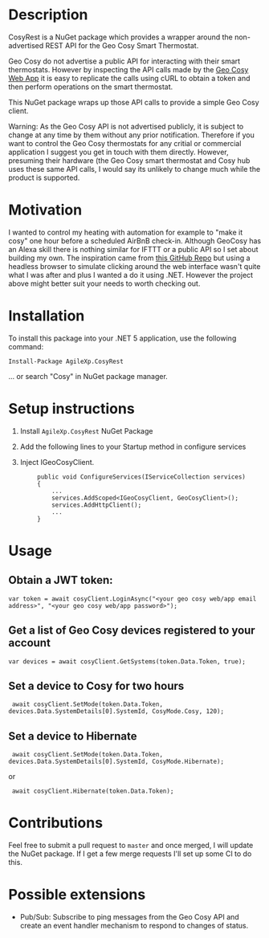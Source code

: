 # Description

CosyRest is a NuGet package which provides a wrapper around the non-advertised REST API for the Geo Cosy Smart Thermostat.

Geo Cosy do not advertise a public API for interacting with their smart thermostats. However by inspecting the API calls made by the [Geo Cosy Web App](https://cosy.geotogether.com/) it is easy to replicate the calls using cURL to obtain a token and then perform operations on the smart thermostat.

This NuGet package wraps up those API calls to provide a simple Geo Cosy client.

Warning: As the Geo Cosy API is not advertised publicly, it is subject to change at any time by them without any prior notification. Therefore if you want to control the Geo Cosy thermostats for any critial or commercial application I suggest you get in touch with them directly. However, presuming their hardware (the Geo Cosy smart thermostat and Cosy hub uses these same API calls, I would say its unlikely to change much while the product is supported.

# Motivation

I wanted to control my heating with automation for example to "make it cosy" one hour before a scheduled AirBnB check-in.
Although GeoCosy has an Alexa skill there is nothing similar for IFTTT or a public API so I set about building my own.
The inspiration came from [this GitHub Repo](https://github.com/Saggerus/HA-cosy-server) but using a headless browser to simulate clicking around the web interface wasn't quite what I was after and plus I wanted a do it using .NET.
However the project above might better suit your needs to worth checking out.

# Installation

To install this package into your .NET 5 application, use the following command:

`Install-Package AgileXp.CosyRest`

... or search "Cosy" in NuGet package manager.

# Setup instructions

1. Install `AgileXp.CosyRest` NuGet Package
2. Add the following lines to your Startup method in configure services

3. Inject IGeoCosyClient.

```
        public void ConfigureServices(IServiceCollection services)
        {
            ...
            services.AddScoped<IGeoCosyClient, GeoCosyClient>();
            services.AddHttpClient();
            ...
        }
```

# Usage

## Obtain a JWT token:

```
var token = await cosyClient.LoginAsync("<your geo cosy web/app email address>", "<your geo cosy web/app password>");
```

## Get a list of Geo Cosy devices registered to your account

```
var devices = await cosyClient.GetSystems(token.Data.Token, true);
```

## Set a device to Cosy for two hours
```
 await cosyClient.SetMode(token.Data.Token, devices.Data.SystemDetails[0].SystemId, CosyMode.Cosy, 120);
```

## Set a device to Hibernate
```
 await cosyClient.SetMode(token.Data.Token, devices.Data.SystemDetails[0].SystemId, CosyMode.Hibernate);
```
or
```
 await cosyClient.Hibernate(token.Data.Token);
```

# Contributions

Feel free to submit a pull request to `master` and once merged, I will update the NuGet package. If I get a few merge requests I'll set up some CI to do this.

# Possible extensions

- Pub/Sub: Subscribe to ping messages from the Geo Cosy API and create an event handler mechanism to respond to changes of status.
